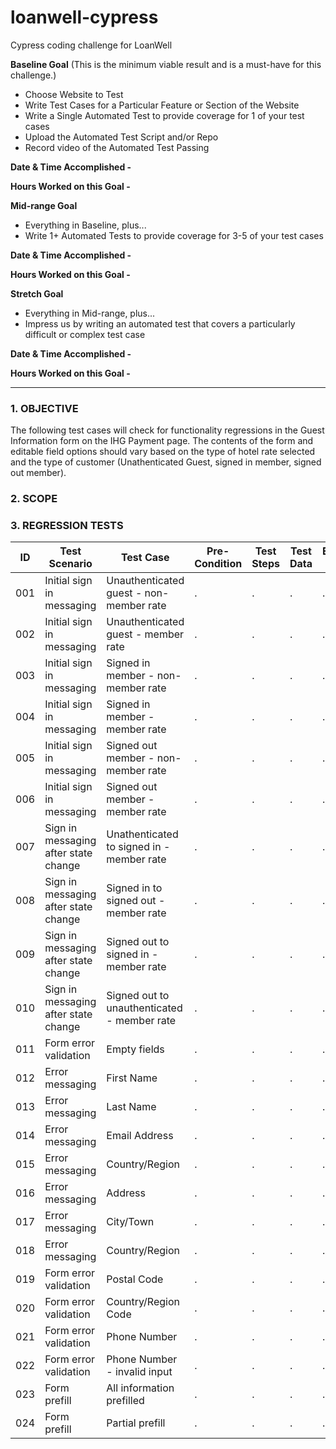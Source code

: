 # loanwell-cypress
Cypress coding challenge for LoanWell

**Baseline Goal** (This is the minimum viable result and is a must-have for this challenge.)

- Choose Website to Test
- Write Test Cases for a Particular Feature or Section of the Website
- Write a Single Automated Test to provide coverage for 1 of your test cases
- Upload the Automated Test Script and/or Repo
- Record video of the Automated Test Passing

**Date & Time Accomplished -**

**Hours Worked on this Goal -**

**Mid-range Goal**

- Everything in Baseline, plus...
- Write 1+ Automated Tests to provide coverage for 3-5 of your test cases

**Date & Time Accomplished -** 

**Hours Worked on this Goal -**

**Stretch Goal**

- Everything in Mid-range, plus...
- Impress us by writing an automated test that covers a particularly difficult or complex test case

**Date & Time Accomplished -** 

**Hours Worked on this Goal -**

----------------------------------------------------------
### 1. OBJECTIVE
The following test cases will check for functionality regressions in the Guest Information form on the IHG Payment page. The contents of the form and editable field options should vary based on the type of hotel rate selected and the type of customer (Unathenticated Guest, signed in member, signed out member).

### 2. SCOPE


### 3. REGRESSION TESTS

| ID | Test Scenario | Test Case | Pre-Condition | Test Steps | Test Data | Expected Result | Actual Result | Status P/F |
|----|---------------|-----------|---------------|------------|-----------|-----------------|---------------|------------|
| 001 | Initial sign in messaging | Unauthenticated guest - non-member rate   |.       |.      |.       |.      |.      |.     |
| 002 | Initial sign in messaging | Unauthenticated guest - member rate   |.       |.      |.       |.      |.      |.     |
| 003 | Initial sign in messaging | Signed in member - non-member rate    |.       |.      |.       |.      |.      |.     |
| 004 | Initial sign in messaging | Signed in member - member rate     |.       |.      |.       |.      |.      |.     |
| 005 | Initial sign in messaging  | Signed out member - non-member rate    |.       |.      |.       |.      |.      |.     |
| 006 | Initial sign in messaging | Signed out member - member rate    |.       |.      |.       |.      |.      |.     |
| 007 | Sign in messaging after state change | Unathenticated to signed in - member rate   |.       |.      |.       |.      |.      |.     |
| 008 | Sign in messaging after state change | Signed in to signed out - member rate    |.       |.      |.       |.      |.      |.     |
| 009 | Sign in messaging after state change | Signed out to signed in - member rate    |.       |.      |.       |.      |.      |.     |
| 010 | Sign in messaging after state change | Signed out to unauthenticated - member rate    |.       |.      |.       |.      |.      |.     |
| 011 | Form error validation | Empty fields    |.       |.      |.       |.      |.      |.     |
| 012 | Error messaging | First Name    |.       |.      |.       |.      |.      |.     |
| 013 | Error messaging | Last Name     |.       |.      |.       |.      |.      |.     |
| 014 | Error messaging  | Email Address    |.       |.      |.       |.      |.      |.     |
| 015 | Error messaging | Country/Region    |.       |.      |.       |.      |.      |.     |
| 016 | Error messaging | Address    |.       |.      |.       |.      |.      |.     |
| 017 | Error messaging | City/Town    |.       |.      |.       |.      |.      |.     |
| 018 | Error messaging | Country/Region   |.       |.      |.       |.      |.      |.     |
| 019 | Form error validation | Postal Code    |.       |.      |.       |.      |.      |.     |
| 020 | Form error validation | Country/Region Code    |.       |.      |.       |.      |.      |.     |
| 021 | Form error validation | Phone Number    |.       |.      |.       |.      |.      |.     |
| 022 | Form error validation | Phone Number - invalid input    |.       |.      |.       |.      |.      |.     |
| 023 | Form prefill | All information prefilled    |.       |.      |.       |.      |.      |.     |
| 024 | Form prefill  | Partial prefill    |.       |.      |.       |.      |.      |.     |




